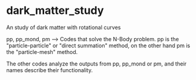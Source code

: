 # dark_matter_study
An study of dark matter with rotational curves

pp, pp_mond, pm --> Codes that solve the N-Body problem. pp is the "particle-particle" or "direct summation" method, on the other hand pm is the "particle-mesh" method.

The other codes analyze the outputs from pp, pp_mond or pm, and their names describe their functionality.

